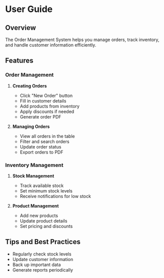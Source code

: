 # User Guide

## Overview

The Order Management System helps you manage orders, track inventory, and handle customer information efficiently.

## Features

### Order Management

1. **Creating Orders**
   - Click "New Order" button
   - Fill in customer details
   - Add products from inventory
   - Apply discounts if needed
   - Generate order PDF

2. **Managing Orders**
   - View all orders in the table
   - Filter and search orders
   - Update order status
   - Export orders to PDF

### Inventory Management

1. **Stock Management**
   - Track available stock
   - Set minimum stock levels
   - Receive notifications for low stock

2. **Product Management**
   - Add new products
   - Update product details
   - Set pricing and discounts

## Tips and Best Practices

- Regularly check stock levels
- Update customer information
- Back up important data
- Generate reports periodically